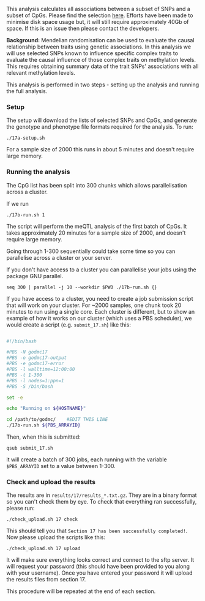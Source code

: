 This analysis calculates all associations between a subset of SNPs and a subset of CpGs. Please find the selection [here](https://github.com/MRCIEU/godmc/issues/17). Efforts have been made to minimise disk space usage but, it will still require approximately 40Gb of space. If this is an issue then please contact the developers.

**Background:** Mendelian randomisation can be used to evaluate the causal relationship between traits using genetic associations. In this analysis we will use selected SNPs known to influence specific complex traits to evaluate the causal influence of those complex traits on methylation levels. This requires obtaining summary data of the trait SNPs' associations with all relevant methylation levels.

This analysis is performed in two steps - setting up the analysis and running the full analysis. 


### Setup

The setup will download the lists of selected SNPs and CpGs, and generate the genotype and phenotype file formats required for the analysis. To run:

	./17a-setup.sh

For a sample size of 2000 this runs in about 5 minutes and doesn't require large memory.


### Running the analysis

The CpG list has been split into 300 chunks which allows parallelisation across a cluster.

If we run

```
./17b-run.sh 1
```

The script will perform the meQTL analysis of the first batch of CpGs. It takes approximately 20 minutes for a sample size of 2000, and doesn't require large memory.

Going through 1-300 sequentially could take some time so you can parallelise across a cluster or your server. 

If you don't have access to a cluster you can parallelise your jobs using the package GNU parallel.

```
seq 300 | parallel -j 10 --workdir $PWD ./17b-run.sh {}
```

If you have access to a cluster, you need to create a job submission script that will work on your cluster. For ~2000 samples, one chunk took 20 minutes to run using a single core. Each cluster is different, but to show an example of how it works on our cluster (which uses a PBS scheduler), we would create a script (e.g. `submit_17.sh`) like this:


```bash

#!/bin/bash

#PBS -N godmc17
#PBS -o godmc17-output
#PBS -e godmc17-error
#PBS -l walltime=12:00:00
#PBS -t 1-300
#PBS -l nodes=1:ppn=1
#PBS -S /bin/bash

set -e

echo "Running on ${HOSTNAME}"

cd /path/to/godmc/    #EDIT THIS LINE
./17b-run.sh ${PBS_ARRAYID}

```

Then, when this is submitted:

    qsub submit_17.sh

it will create a batch of 300 jobs, each running with the variable `$PBS_ARRAYID` set to a value between 1-300. 


### Check and upload the results

The results are in `results/17/results_*.txt.gz`. They are in a binary format so you can't check them by eye. To check that everything ran successfully, please run:

```
./check_upload.sh 17 check
```

This should tell you that `Section 17 has been successfully completed!`. Now please upload the scripts like this:

```
./check_upload.sh 17 upload
```

It will make sure everything looks correct and connect to the sftp server. It will request your password (this should have been provided to you along with your username). Once you have entered your password it will upload the results files from section 17.

This procedure will be repeated at the end of each section.
